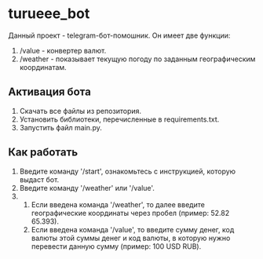 # turueee_bot

Данный проект - telegram-бот-помошник.
Он имеет две функции:

1. /value - конвертер валют.
2. /weather - показывает текущую погоду по заданным географическим координатам.

## Активация бота

1. Скачать все файлы из репозитория.
2. Установить библиотеки, перечисленные в requirements.txt.
3. Запустить файл main.py.

## Как работать

1. Введите команду '/start', ознакомьтесь с инструкцией, которую выдаст бот.
2. Введите команду '/weather' или '/value'.
3.
    1. Если введена команда '/weather', то далее введите географические координаты через пробел (пример: 52.82 65.393).
    2. Если введена команда '/value', то введите сумму денег, код валюты этой суммы денег и код валюты, в которую нужно
       перевести данную сумму (пример: 100 USD RUB).